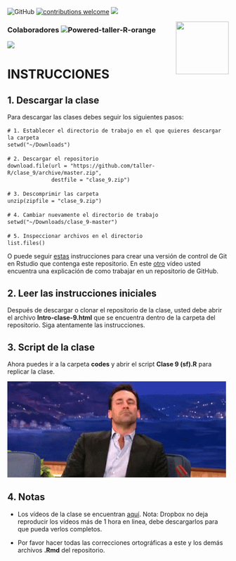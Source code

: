 ![GitHub](https://img.shields.io/github/license/taller-R/clase_9) [![contributions welcome](https://img.shields.io/badge/contributions-welcome-brightgreen.svg?style=flat)](https://github.com/taller-R/clase_9/issues) ![](https://img.shields.io/github/followers/taller-R?style=social)

<img src="https://avatars0.githubusercontent.com/u/69440432?s=400&u=96b3e58c713578b563d5c3d3c259f34965ac8e33&v=4" align="right" width=120 height=120 alt="" />

### Colaboradores ![Powered-taller-R-orange](https://img.shields.io/badge/Powered_by-Taller_R-blue?logo=R)

<a href="https://github.com/taller-R/clase_9/graphs/contributors">
  <img src="https://contributors-img.web.app/image?repo=taller-R/clase_9" />
</a>

# INSTRUCCIONES


## 1. Descargar la clase

Para descargar las clases debes seguir los siguientes pasos:

```{r}
# 1. Establecer el directorio de trabajo en el que quieres descargar la carpeta
setwd("~/Downloads")

# 2. Descargar el repositorio
download.file(url = "https://github.com/taller-R/clase_9/archive/master.zip", 
              destfile = "clase_9.zip")

# 3. Descomprimir las carpeta
unzip(zipfile = "clase_9.zip")

# 4. Cambiar nuevamente el directorio de trabajo
setwd("~/Downloads/clase_9-master")

# 5. Inspeccionar archivos en el directorio 
list.files()
```
O puede seguir [estas](https://eduard-martinez.github.io/blog/github/clonar_github.html) instrucciones para crear una versión de control de Git en Rstudio que contenga este repositorio. En este [otro](https://www.dropbox.com/sh/bc76kg2h0xcid70/AAA86g9eP4l8ayr6KYEpvxI2a?dl=0) vídeo usted encuentra una explicación de como trabajar en un repositorio de GitHub. 



## 2. Leer las instrucciones iniciales

Después de descargar o clonar el repositorio de la clase, usted debe abrir el archivo **Intro-clase-9.html** que se encuentra dentro de la carpeta del repositorio. Siga atentamente las instrucciones.



## 3. Script de la clase

Ahora puedes ir a la carpeta **codes** y abrir el script **Clase 9 (sf).R** para replicar la clase.

![](help/graphs/run_class.gif)

## 4. Notas
* Los vídeos de la clase se encuentran [aquí](https://www.dropbox.com/sh/4y4u2cg69q208iu/AABx0oumoRP0rf6mYDP1U2F1a?dl=0). Nota: Dropbox no deja reproducir los vídeos más de 1 hora en linea, debe descargarlos para que pueda verlos completos.

* Por favor hacer todas las correcciones ortográficas a este y los demás archivos **.Rmd** del repositorio.
